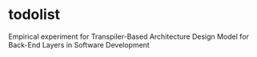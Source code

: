 # todolist
Empirical experiment for Transpiler-Based Architecture Design Model for Back-End Layers in Software Development
